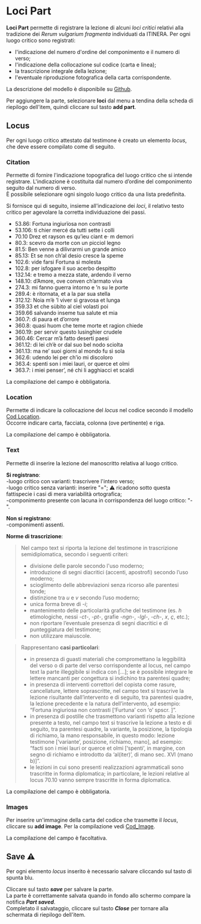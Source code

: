 # Loci Part
**Loci Part** permette di registrare la lezione di alcuni _loci critici_ relativi alla tradizione dei _Rerum vulgarium fragmenta_ individuati da ITINERA. 
Per ogni luogo critico sono registrati:
* l'indicazione del numero d'ordine del componimento e il numero di verso;
* l'indicazione della collocazione sul codice (carta e linea);
* la trascrizione integrale della lezione;
* l'eventuale riproduzione fotografica della carta corrispondente.

La descrizione del modello è disponibile su [Github](https://github.com/vedph/cadmus-itinera#codlocipart).

Per aggiungere la parte, selezionare **loci** dal menu a tendina della scheda di riepilogo dell'item, quindi cliccare sul tasto **add part**.


## Locus

Per ogni luogo critico attestato dal testimone è creato un elemento _locus_, che deve essere compilato come di seguito.


### Citation

Permette di fornire l'indicazione topografica del luogo critico che si intende registrare. L'indicazione è costituita dal numero d’ordine del componimento seguito dal numero di verso.  
È possibile selezionare ogni singolo luogo critico da una lista predefinita. 

Si fornisce qui di seguito, insieme all'indicazione dei _loci_, il relativo testo critico per agevolare la corretta individuazione dei passi.

* 53.86: Fortuna ingiurïosa non contrasti
* 53.106: ti chier mercé da tutti sette i colli
* 70.10 Drez et rayson es qu’ieu ciant e· m demori
* 80.3: scevro da morte con un picciol legno
* 81.5: Ben venne a dilivrarmi un grande amico
* 85.13: Et se non ch’al desio cresce la speme
* 102.6: vide farsi Fortuna sì molesta
* 102.8: per isfogare il suo acerbo despitto
* 132.14: e tremo a mezza state, ardendo il verno
* 148.10: d’Amore, ove conven ch’armato viva
* 274.3: mi fanno guerra intorno e ’n su le porte
* 289.4: è ritornata, et a la par sua stella
* 312.12: Noia m’è ’l viver sì gravosa et lunga
* 359.33 et che sùbito al ciel volasti poi
* 359.66 salvando inseme tua salute et mia
* 360.7: di paura et d’orrore
* 360.8: quasi huom che teme morte et ragion chiede
* 360.19: per servir questo lusinghier crudele
* 360.46: Cercar m’à fatto deserti paesi
* 361.12: di lei ch’è or dal suo bel nodo sciolta 
* 361.13: ma ne’ suoi giorni al mondo fu sì sola
* 362.6: udendo lei per ch’io mi discoloro
* 363.4: spenti son i miei lauri, or querce et olmi
* 363.7: i miei penser’, né chi li agghiacci et scaldi

La compilazione del campo è obbligatoria.

### Location

Permette di indicare la collocazione del _locus_ nel codice secondo il modello [Cod Location](Cod_Location_Brick.md).  
Occorre indicare carta, facciata, colonna (ove pertinente) e riga.  

La compilazione del campo è obbligatoria.

### Text

Permette di inserire la lezione del manoscritto relativa al luogo critico.

**Si registrano**:  
-luogo critico con varianti: trascrivere l'intero verso;    
-luogo critico senza varianti: inserire "="; ⚠️ ricadono sotto questa fattispecie i casi di mera variabilità ortografica;  
-componimento presente con lacuna in corrispondenza del luogo critico: "-".     

**Non si registrano**:  
-componimenti assenti.   

**Norme di trascrizione**:  
> Nel campo text si riporta la lezione del testimone in trascrizione semidiplomatica, secondo i seguenti criteri:  
> * divisione delle parole secondo l'uso moderno;  
> * introduzione di segni diacritici (accenti, apostrofi) secondo l’uso moderno;   
> * scioglimento delle abbreviazioni senza ricorso alle parentesi tonde;  
> * distinzione tra _u_ e _v_ secondo l’uso moderno;
> * unica forma breve di _-i_;
> * mantenimento delle particolarità grafiche del testimone (es. _h_ etimologiche, nessi _-ct-_, _-pt-_, grafie _-ngn-_, _-lgl-_, _-ch-_, _x_, _ç_, etc.);
> * non riportare l’eventuale presenza di segni diacritici e di punteggiatura del testimone;
> * non utilizzare maiuscole.

> Rappresentano **casi particolari**: 
> * in presenza di guasti materiali che compromettano la leggibilità del verso o di parte del verso corrispondente al locus, nel campo text la parte illeggibile si indica con […]; se è possibile integrare le lettere mancanti per congettura si indichino tra parentesi quadre; 
> * in presenza di interventi correttori del copista come rasure, cancellature, lettere soprascritte, nel campo text si trascrive la lezione risultante dall’intervento e di seguito, tra parentesi quadre, la lezione precedente e la natura dell’intervento, ad esempio: “Fortuna ingiuriosa non contrasti [‘Furtuna’ con ‘o’ spscr. ]”.
> * in presenza di postille che trasmettono varianti rispetto alla lezione presente a testo, nel campo text si trascrive la lezione a testo e di seguito, tra parentesi quadre, la variante, la posizione, la tipologia di richiamo, la mano responsabile, in questo modo: lezione testimone [‘variante’, posizione, richiamo, mano], ad esempio: “facti son i miei lauri or querce et olmi [‘spenti’, in margine, con segno di richiamo e introdotto da ‘al(iter)’, di mano sec. XVI (mano b)]”.
> * le lezioni in cui sono presenti realizzazioni agrammaticali sono trascritte in forma diplomatica; in particolare, le lezioni relative al locus 70.10 vanno sempre trascritte in forma diplomatica. 

La compilazione del campo è obbligatoria.

### Images
Per inserire un'immagine della carta del codice che trasmette il _locus_, cliccare su **add image**. Per la compilazione vedi [Cod_Image](Cod_Image_Brick.md).

La compilazione del campo è facoltativa.

## Save ⚠️ 

Per ogni elemento _locus_ inserito è necessario salvare cliccando sul tasto di spunta blu.

Cliccare sul tasto **_save_** per salvare la parte.  
La parte è correttamente salvata quando in fondo allo schermo compare la notifica **_Part saved_**.  
Completato il salvataggio, cliccare sul tasto **_Close_** per tornare alla schermata di riepilogo dell'item.

